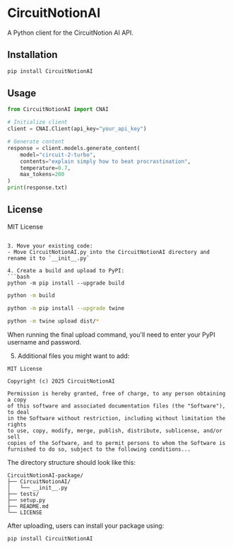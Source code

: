 # CircuitNotionAI

A Python client for the CircuitNotion AI API.

## Installation

```bash
pip install CircuitNotionAI
```

## Usage

```python
from CircuitNotionAI import CNAI

# Initialize client
client = CNAI.Client(api_key="your_api_key")

# Generate content
response = client.models.generate_content(
    model="circuit-2-turbo",
    contents="explain simply how to beat procrastination",
    temperature=0.7,
    max_tokens=200
)
print(response.txt)
```

## License

MIT License
```

3. Move your existing code:
- Move CircuitNotionAI.py into the CircuitNotionAI directory and rename it to `__init__.py`

4. Create a build and upload to PyPI:
```bash
python -m pip install --upgrade build
```
```bash
python -m build
```
```bash
python -m pip install --upgrade twine
```
```bash
python -m twine upload dist/*
```

When running the final upload command, you'll need to enter your PyPI username and password.

5. Additional files you might want to add:
```markdown:CircuitNotionAI-package/LICENSE
MIT License

Copyright (c) 2025 CircuitNotionAI

Permission is hereby granted, free of charge, to any person obtaining a copy
of this software and associated documentation files (the "Software"), to deal
in the Software without restriction, including without limitation the rights
to use, copy, modify, merge, publish, distribute, sublicense, and/or sell
copies of the Software, and to permit persons to whom the Software is
furnished to do so, subject to the following conditions...
```

The directory structure should look like this:
```
CircuitNotionAI-package/
├── CircuitNotionAI/
│   └── __init__.py
├── tests/
├── setup.py
├── README.md
└── LICENSE
```

After uploading, users can install your package using:
```bash
pip install CircuitNotionAI
